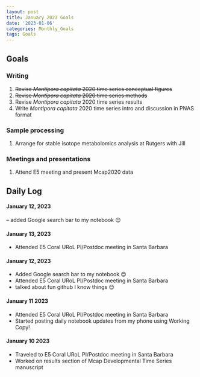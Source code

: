 ```yaml
---
layout: post
title: January 2023 Goals
date: '2023-01-06'
categories: Monthly_Goals
tags: Goals
---
```


## Goals  

### Writing  
              
1. ~~Revise *Montipora capitata* 2020 time series conceptual figures~~   
2. ~~Revise *Montipora capitata* 2020 time series methods~~  
3. Revise *Montipora capitata* 2020 time series results
4. Write *Montipora capitata* 2020 time series intro and discussion in PNAS format

### Sample processing  

1. Arrange for stable isotope metabolomics analysis at Rutgers with Jill

### Meetings and presentations

1. Attend E5 meeting and present Mcap2020 data 

## **Daily Log**   


#### January 12, 2023
– added Google search bar to my notebook 😊 
#### January 13, 2023   

- Attended E5 Coral URoL PI/Postdoc meeting in Santa Barbara

#### January 12, 2023  

- Added Google search bar to my notebook 😊   
- Attended E5 Coral URoL PI/Postdoc meeting in Santa Barbara
- talked about fun github I know things 😊

#### January 11 2023 
- Attended E5 Coral URoL PI/Postdoc meeting in Santa Barbara 
- Started posting daily notebook updates from my phone using Working Copy! 

#### January 10 2023
- Traveled to E5 Coral URoL PI/Postdoc meeting in Santa Barbara 
- Worked on results section of Mcap Developmental Time Series manuscript 

